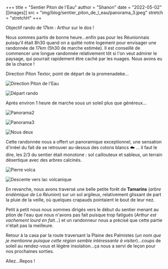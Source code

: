 +++
title = "Sentier Piton de l'Eau"
author = "Shanon"
date = "2022-05-02"
[[images]]
  src = "img/blog/sentier_piton_de_l_eau/panorama_3.jpeg"
  stretch = "stretchH"
+++

Objectif rando de 17km : Arthur sur le dos ! 

Nous sommes partis de bonne heure...enfin pas pour les Réunionnais puisqu'il était 8h30 quand on a quitté notre logement pour envisager une randonnée de 17km (5h30 de marche estimée). Il est conseillé de commencer une longue randonnée relativement tôt si l'on veut admirer le paysage, qui pourrait rapidement être caché par les nuages. Nous avons eu de la chance !

Direction Piton Textor, point de départ de la promenadeke...

![Direction Piton de l'Eau](/img/blog/sentier_piton_de_l_eau/trajet_rando.png)

![Départ rando](/img/blog/sentier_piton_de_l_eau/depart_rando.jpeg)

Après environ 1 heure de marche sous un soleil plus que généreux...

![Panorama2](/img/blog/sentier_piton_de_l_eau/panorama_2.jpeg)

![Panorama3](/img/blog/sentier_piton_de_l_eau/panorama_3.jpeg)

![Nous deux](/img/blog/sentier_piton_de_l_eau/photo_amoureux.jpeg)

Cette randonnée nous a offert un panoramique exceptionnel, une sensation d'irréel du fait de se retrouver au-dessus des cotons blancs ☁️ ... il faut le dire, les 2/3 du sentier était monotone : sol caillouteux et sableux, un terrain désertique avec des arbres calcinés. 

![Pierre volca](/img/blog/sentier_piton_de_l_eau/pierre_volcanique.jpeg)

![Descente vers lac volcanique](/img/blog/sentier_piton_de_l_eau/retour.jpeg)

En revanche, nous avons traversé une belle petite forêt de **Tamarins** (*arbre endémique de La Réunion*) sur un sol argileux, relativement glissant de part la pluie de la veille, où quelques crapauds pointaient le bout de leur nez. 

Petit à petit nous nous sommes dirigés vers le début du sentier menant au piton de l'eau que nous n'avons pas fait puisque trop fatigués (*Arthur est vachement lourd en fait...*) et un randonneur nous a précisé que cette partie n'était pas la meilleure.

Retour à la casa par la route traversant la Plaine des Palmistes (*un nom que je mentionne puisque cette région semble intéressante à visiter*)...coups de soleil au rendez-vous et légère insolation...ça nous a servi de leçon pour nos prochaines sorties.

Allez...Repos !
